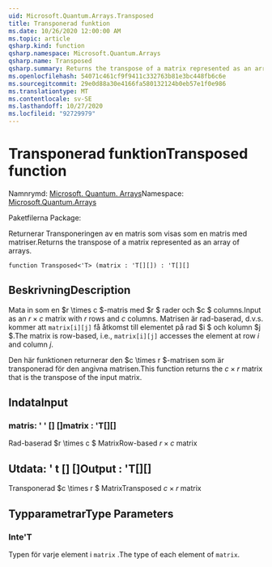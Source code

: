 ```yaml
---
uid: Microsoft.Quantum.Arrays.Transposed
title: Transponerad funktion
ms.date: 10/26/2020 12:00:00 AM
ms.topic: article
qsharp.kind: function
qsharp.namespace: Microsoft.Quantum.Arrays
qsharp.name: Transposed
qsharp.summary: Returns the transpose of a matrix represented as an array of arrays.
ms.openlocfilehash: 54071c461cf9f9411c332763b81e3bc448fb6c6e
ms.sourcegitcommit: 29e0d88a30e4166fa580132124b0eb57e1f0e986
ms.translationtype: MT
ms.contentlocale: sv-SE
ms.lasthandoff: 10/27/2020
ms.locfileid: "92729979"
---
```

# <a name="transposed-function"></a><span data-ttu-id="2ef09-102">Transponerad funktion</span><span class="sxs-lookup"><span data-stu-id="2ef09-102">Transposed function</span></span>

<span data-ttu-id="2ef09-103">Namnrymd: [Microsoft. Quantum. Arrays](xref:Microsoft.Quantum.Arrays)</span><span class="sxs-lookup"><span data-stu-id="2ef09-103">Namespace: [Microsoft.Quantum.Arrays](xref:Microsoft.Quantum.Arrays)</span></span>

<span data-ttu-id="2ef09-104">Paketfilerna [](https://nuget.org/packages/)</span><span class="sxs-lookup"><span data-stu-id="2ef09-104">Package: [](https://nuget.org/packages/)</span></span>


<span data-ttu-id="2ef09-105">Returnerar Transponeringen av en matris som visas som en matris med matriser.</span><span class="sxs-lookup"><span data-stu-id="2ef09-105">Returns the transpose of a matrix represented as an array of arrays.</span></span>

```qsharp
function Transposed<'T> (matrix : 'T[][]) : 'T[][]
```


## <a name="description"></a><span data-ttu-id="2ef09-106">Beskrivning</span><span class="sxs-lookup"><span data-stu-id="2ef09-106">Description</span></span>

<span data-ttu-id="2ef09-107">Mata in som en $r \times c $-matris med $r $ rader och $c $ columns.</span><span class="sxs-lookup"><span data-stu-id="2ef09-107">Input as an $r \times c$ matrix with $r$ rows and $c$ columns.</span></span>  <span data-ttu-id="2ef09-108">Matrisen är rad-baserad, d.v.s. kommer att `matrix[i][j]` få åtkomst till elementet på rad $i $ och kolumn $j $.</span><span class="sxs-lookup"><span data-stu-id="2ef09-108">The matrix is row-based, i.e., `matrix[i][j]` accesses the element at row $i$ and column $j$.</span></span>

<span data-ttu-id="2ef09-109">Den här funktionen returnerar den $c \times r $-matrisen som är transponerad för den angivna matrisen.</span><span class="sxs-lookup"><span data-stu-id="2ef09-109">This function returns the $c \times r$ matrix that is the transpose of the input matrix.</span></span>

## <a name="input"></a><span data-ttu-id="2ef09-110">Indata</span><span class="sxs-lookup"><span data-stu-id="2ef09-110">Input</span></span>

### <a name="matrix--t"></a><span data-ttu-id="2ef09-111">matris: ' ' [] []</span><span class="sxs-lookup"><span data-stu-id="2ef09-111">matrix : 'T[][]</span></span>

<span data-ttu-id="2ef09-112">Rad-baserad $r \times c $ Matrix</span><span class="sxs-lookup"><span data-stu-id="2ef09-112">Row-based $r \times c$ matrix</span></span>



## <a name="output--t"></a><span data-ttu-id="2ef09-113">Utdata: ' t [] []</span><span class="sxs-lookup"><span data-stu-id="2ef09-113">Output : 'T[][]</span></span>

<span data-ttu-id="2ef09-114">Transponerad $c \times r $ Matrix</span><span class="sxs-lookup"><span data-stu-id="2ef09-114">Transposed $c \times r$ matrix</span></span>

## <a name="type-parameters"></a><span data-ttu-id="2ef09-115">Typparametrar</span><span class="sxs-lookup"><span data-stu-id="2ef09-115">Type Parameters</span></span>

### <a name="t"></a><span data-ttu-id="2ef09-116">Inte</span><span class="sxs-lookup"><span data-stu-id="2ef09-116">'T</span></span>

<span data-ttu-id="2ef09-117">Typen för varje element i `matrix` .</span><span class="sxs-lookup"><span data-stu-id="2ef09-117">The type of each element of `matrix`.</span></span>